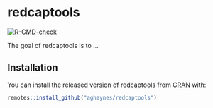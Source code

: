 
<!-- README.md is generated from README.Rmd. Please edit that file -->

# redcaptools

<!-- badges: start -->

[![R-CMD-check](https://github.com/aghaynes/redcaptools/workflows/R-CMD-check/badge.svg)](https://github.com/aghaynes/redcaptools/actions)
<!-- badges: end -->

The goal of redcaptools is to …

## Installation

You can install the released version of redcaptools from
[CRAN](https://CRAN.R-project.org) with:

<!-- install.packages("redcaptools") -->

``` r
remotes::install_github("aghaynes/redcaptools")
```
